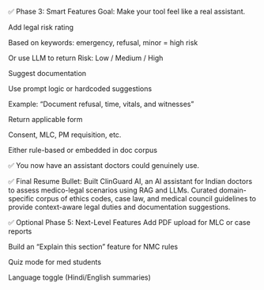 <!-- ✅ Phase 1: Setup & Core Chat Functionality
Goal: Get a working chatbot that takes a medico-legal scenario and returns advice using Gemini or OpenAI.

📦 What to Do:
Create project folder/repo

Name: clingaurd-ai

Structure:

Copy
Edit
clinguard-ai/
├── app.py
├── requirements.txt
├── prompts/
├── utils/
└── README.md
Create Streamlit UI (in app.py)

Add a title + text input box

Add a button to submit the scenario

Show AI response in a clean box

Connect to OpenAI or Gemini

Use OpenAI API (gpt-3.5-turbo) or Gemini API

Use the following base prompt:

python
Copy
Edit
base_prompt = """
You are an AI medico-legal assistant trained on Indian medical law and ethics.
Given the scenario below, identify:
1. Legal issue(s)
2. Doctor’s legal and ethical duties
3. Relevant documentation/forms
4. Legal risk involved

Respond professionally, clearly, and concisely.

Scenario: {}
"""
Test with scenarios like:

"A patient with head injury refuses treatment"

"Unconscious female brought to ER by police"

"13-year-old requests abortion without parent consent" -->

<!-- ✅ At the end of Phase 1, you have a functioning legal assistant.

✅ Phase 2: Legal Corpus + RAG Setup
Goal: Make the chatbot actually smart with Indian law using RAG.

📚 What to Do:
Collect 10–15 PDF/docs:

Use links from NMC, AIIMS, WHO

Or search:

filetype:pdf site:nmc.org.in consent, filetype:pdf site:aiims.edu MLC guidelines -->

<!-- Chunk documents

Break each into ~200–400 word sections

Use langchain.document_loaders or write custom script

Embed chunks using:

python
Copy
Edit
from sentence_transformers import SentenceTransformer
model = SentenceTransformer("all-MiniLM-L6-v2")
embeddings = model.encode(chunks)
Create FAISS index

python
Copy
Edit
import faiss
index = faiss.IndexFlatL2(embedding_dim)
index.add(embeddings)
Build retrieval function:

When user submits a query:

Embed the query

Search FAISS

Pull top 3–5 chunks

Send with prompt to LLM

✅ Now your chatbot gives informed, legally grounded answers. -->

✅ Phase 3: Smart Features
Goal: Make your tool feel like a real assistant.

Add legal risk rating

Based on keywords: emergency, refusal, minor = high risk

Or use LLM to return Risk: Low / Medium / High

Suggest documentation

Use prompt logic or hardcoded suggestions

Example: “Document refusal, time, vitals, and witnesses”

Return applicable form

Consent, MLC, PM requisition, etc.

Either rule-based or embedded in doc corpus

✅ You now have an assistant doctors could genuinely use.

<!-- ✅ Phase 4: Polish, Deploy, Document
Goal: Make it beautiful and easy to showcase

Clean up UI

Add sidebar or dropdown for common scenarios

Add icons, spacing, nice fonts (Streamlit makes this easy)

Add disclaimer footer

“This tool provides AI-generated suggestions only. Not a substitute for formal legal advice.”

Deploy on Streamlit Share

streamlit deploy

Get a public link to use in your resume, LinkedIn, GitHub

Write README

Features

Demo GIF

Prompt flow

Tech stack

What makes it different from ChatGPT or Google -->

✅ Final Resume Bullet:
Built ClinGuard AI, an AI assistant for Indian doctors to assess medico-legal scenarios using RAG and LLMs. Curated domain-specific corpus of ethics codes, case law, and medical council guidelines to provide context-aware legal duties and documentation suggestions.

✅ Optional Phase 5: Next-Level Features
Add PDF upload for MLC or case reports

Build an “Explain this section” feature for NMC rules

Quiz mode for med students

Language toggle (Hindi/English summaries)

<!-- Want me to:
Write your Streamlit starter template?

Create your chunking + FAISS script?

Suggest 10 links for PDF sourcing?

Say the word — you now have a powerful, focused roadmap. Let’s build a best-in-class AI tool together. -->